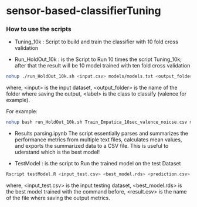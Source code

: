 # sensor-based-classifierTuning


  ### How to use the scripts

- Tuning_10k : Script to build and train the classifier with 10 fold cross validation

- Run_HoldOut_10k : is the Script to Run 10 times the script Tuning_10k; after that the result will be 10 model trained with ten fold cross validation 

```bash
nohup ./run_HoldOut_10k.sh <input.csv> models/models.txt <output_folder> <label> &> log.txt &
```
where, \<input> is the input dataset,  <output_folder> is the name of the folder where saving the output, \<label> is the class to classify (valence for example). 

For example: 

```bash
nohup bash run_HoldOut_10k.sh Train_Empatica_10sec_valence_noicse.csv models/models.txt results_10sec_valence_noicse valence &>10sec_noicse.txt &
```

- Results parsing.ipynb The script essentially parses and summarizes the performance metrics from multiple text files, calculates mean values, and exports the summarized data to a CSV file.  This is useful to uderstand which is the best model!

- TestModel : is the script to Run the trained model on the test Dataset

```bash
Rscript testModel.R <input_test.csv> <best_model.rds> <prediction.csv> <result.csv>
```
  where, <input_test.csv> is the input  testing dataset,  <best_model.rds> is the best model trained with the command before, <result.csv> is the name of the file where saving the output metrics. 
